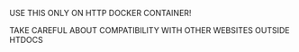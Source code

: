 USE THIS ONLY ON HTTP DOCKER CONTAINER!

TAKE CAREFUL ABOUT COMPATIBILITY WITH OTHER WEBSITES OUTSIDE HTDOCS
